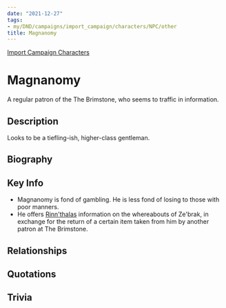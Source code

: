 ```yaml
---
date: "2021-12-27"
tags:
- my/DND/campaigns/import_campaign/characters/NPC/other
title: Magnanomy
---
```


[Import Campaign Characters](/dnd/characters/)

# Magnanomy

A regular patron of the The Brimstone, who seems to traffic in information.

## Description

Looks to be a tiefling-ish, higher-class gentleman.

## Biography

## Key Info

- Magnanomy is fond of gambling. He is less fond of losing to those with poor manners.
- He offers [Rinn'thalas](/dnd/characters/rinnthalas-liadon/) information on the whereabouts of Ze'brak, in exchange for the return of a certain item taken from him by another patron at The Brimstone.

## Relationships

## Quotations

## Trivia